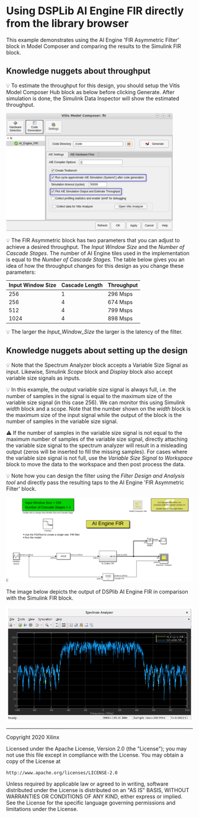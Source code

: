 # Using DSPLib AI Engine FIR directly from the library browser

This example demonstrates using the AI Engine 'FIR Asymmetric Filter' block in Model Composer and comparing the results to the Simulink FIR block.

## Knowledge nuggets about throughput
:bulb: To estimate the throughput for this design, you should setup the Vitis Model Composer Hub block as below before clicking Generate. After simulation is done, the Simulink Data Inspector will show the estimated throughput.

<img src="images/hub.png" width="450"/>


:bulb: The FIR Asymmetric block has two parameters that you can adjust to achieve a desired throughput. The _Input Window Size_ and the _Number of Cascade Stages_. The number of AI Engine tiles used in the implementation is equal to the _Number of Cascade Stages_. The table below gives you an idea of how the throughput changes for this design as you change these parameters:

| Input Window Size | Cascade Length | Throughput |
|-------------------|----------------|------------|
|256|1|296 Msps|
|256|4|674 Msps|
|512|4|799 Msps|
|1024|4|898 Msps|

:bulb: The larger the _Input_Window_Size_ the larger is the latency of the filter.





## Knowledge nuggets about setting up the design

:bulb: Note that the Spectrum Analyzer block accepts a Variable Size Signal as input. Likewise, Simulink *Scope* block and *Display* block also accept variable size signals as inputs. 

:bulb: In this example, the output variable size signal is always full, i.e. the number of samples in the signal is equal to the maximum size of the variable size signal (in this case 256). We can monitor this using Simulink *width* block and a scope. Note that the number shown on the *width* block is the maximum size of the input signal while the output of the block is the number of samples in the variable size signal. 

:warning: If the number of samples in the variable size signal is not equal to the maximum number of samples of the variable size signal, directly attaching the variable size signal to the spectrum analyzer will result in a misleading output (zeros will be inserted to fill the missing samples). For cases where the variable size signal is not full, use the *Variable Size Signal to Workspace* block to move the data to the workspace and then post process the data. 

:bulb: Note how you can design the filter using the *Filter Design and Analysis tool* and directly pass the resulting taps to the AI Engine 'FIR Asymmetric Filter' block. 

![](images/screen_shot.PNG)

The image below depicts the output of DSPlib AI Engine FIR in comparison with the Simulink FIR block.

![](images/output.PNG)


------------
Copyright 2020 Xilinx

Licensed under the Apache License, Version 2.0 (the "License");
you may not use this file except in compliance with the License.
You may obtain a copy of the License at

    http://www.apache.org/licenses/LICENSE-2.0

Unless required by applicable law or agreed to in writing, software
distributed under the License is distributed on an "AS IS" BASIS,
WITHOUT WARRANTIES OR CONDITIONS OF ANY KIND, either express or implied.
See the License for the specific language governing permissions and
limitations under the License.
